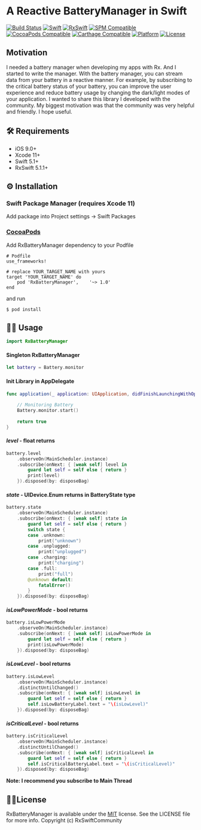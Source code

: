 # A Reactive BatteryManager in Swift

[![Build Status](https://travis-ci.com/mustafagunes/RxBatteryManager.svg?branch=master)](https://github.com/mustafagunes/RxBatteryManager)
[![Swift](https://img.shields.io/badge/swift-5.1-orange.svg)](https://github.com/mustafagunes/RxBatteryManager)
[![RxSwift](https://img.shields.io/badge/RxSwift-5.1.1-red.svg)](https://github.com/ReactiveX/RxSwift)
[![SPM Compatible](https://img.shields.io/badge/SPM-1.0.3-brightgreen.svg)](https://swift.org/package-manager)
[![CocoaPods Compatible](https://img.shields.io/badge/Cocoapod-1.0.3-brightgreen.svg)](https://cocoapods.org)
[![Carthage Compatible](https://img.shields.io/badge/Carthage-not%20supported-lightgrey.svg)](https://github.com/Carthage/Carthage)
[![Platform](https://img.shields.io/badge/Platform-%20iOS-lightgrey.svg)](https://github.com/mustafagunes/RxBatteryManager)
[![License](https://img.shields.io/badge/license-MIT-brightgreen.svg)](https://github.com/mustafagunes/RxBatteryManager/blob/master/LICENSE)

## Motivation
I needed a battery manager when developing my apps with Rx. And I started to write the manager. With the battery manager, you can stream data from your battery in a reactive manner. For example, by subscribing to the critical battery status of your battery, you can improve the user experience and reduce battery usage by changing the dark/light modes of your application. I wanted to share this library I developed with the community. My biggest motivation was that the community was very helpful and friendly. I hope useful.

## 🛠 Requirements
* iOS 9.0+
* Xcode 11+
* Swift 5.1+
* RxSwift 5.1.1+

## ⚙️ Installation

### Swift Package Manager (requires Xcode 11)
Add package into Project settings -> Swift Packages

### [CocoaPods](https://guides.cocoapods.org/using/using-cocoapods.html)
Add RxBatteryManager dependency to your Podfile
```
# Podfile
use_frameworks!

# replace YOUR_TARGET_NAME with yours
target 'YOUR_TARGET_NAME' do
    pod 'RxBatteryManager',    '~> 1.0'
end
```
and run 
```
$ pod install
```

## 👨‍💻 Usage
```swift
import RxBatteryManager
```

#### Singleton RxBatteryManager
```swift
let battery = Battery.monitor
```

#### Init Library in AppDelegate
```swift
func application(_ application: UIApplication, didFinishLaunchingWithOptions launchOptions: [UIApplication.LaunchOptionsKey: Any]?) -> Bool {
        
    // Monitoring Battery
    Battery.monitor.start()
    
    return true
}
```

#### *level* - float returns
```swift
battery.level
    .observeOn(MainScheduler.instance)
    .subscribe(onNext: { [weak self] level in
        guard let self = self else { return }
        print(level)
    }).disposed(by: disposeBag)
```

#### *state* - UIDevice.Enum returns in BatteryState type
```swift
battery.state
    .observeOn(MainScheduler.instance)
    .subscribe(onNext: { [weak self] state in
        guard let self = self else { return }
        switch state {
        case .unknown:
            print("unknown")
        case .unplugged:
            print("unplugged")
        case .charging:
            print("charging")
        case .full:
            print("full")
        @unknown default:
            fatalError()
        }
    }).disposed(by: disposeBag)
```

#### *isLowPowerMode* - bool returns
```swift
battery.isLowPowerMode
    .observeOn(MainScheduler.instance)
    .subscribe(onNext: { [weak self] isLowPowerMode in
        guard let self = self else { return }
        print(isLowPowerMode)
    }).disposed(by: disposeBag)
```

#### *isLowLevel* - bool returns
```swift
battery.isLowLevel
    .observeOn(MainScheduler.instance)
    .distinctUntilChanged()
    .subscribe(onNext: { [weak self] isLowLevel in
        guard let self = self else { return }
        self.isLowBatteryLabel.text = "\(isLowLevel)"
    }).disposed(by: disposeBag)
```

#### *isCriticalLevel* - bool returns
```swift
battery.isCriticalLevel
    .observeOn(MainScheduler.instance)
    .distinctUntilChanged()
    .subscribe(onNext: { [weak self] isCriticalLevel in
        guard let self = self else { return }
        self.isCriticalBatteryLabel.text = "\(isCriticalLevel)"
    }).disposed(by: disposeBag)
```

**Note: I recommend you subscribe to Main Thread**

## 👮‍♂️License

RxBatteryManager is available under the [MIT](https://github.com/mustafagunes/RxBatteryManager/blob/master/LICENSE) license. See the LICENSE file for more info.
Copyright (c) RxSwiftCommunity
